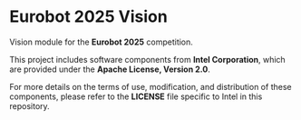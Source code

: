 # Eurobot 2025 Vision

Vision module for the **Eurobot 2025** competition.




This project includes software components from **Intel Corporation**, which are provided under the **Apache License, Version 2.0**.

For more details on the terms of use, modification, and distribution of these components, please refer to the **LICENSE** file specific to Intel in this repository.
